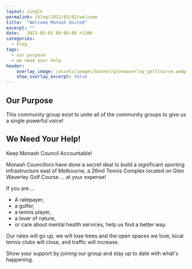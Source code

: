 ```yaml
---
layout: single
permalink: /blog/2021/02/01/welcome
title:  "Welcome Monash United"
excerpt: ""
date:   2021-02-01 00:00:00 +1100
categories:
  - blog
tags:
  - our purpose
  - we need your help
header:
    overlay_image: /assets/images/banner/glenwaverley_golfcourse.webp
    show_overlay_excerpt: false
---
```


## Our Purpose

This community group exist to unite all of the community groups to give us a single powerful voice!

## We Need Your Help!

Keep Monash Council Accountable!

Monash Councillors have done a secret deal to build a significant sporting infrastructure east of Melbourne, a 26mil Tennis Complex located on Glen Waverley Golf Course ... at your expense!

If you are ...

* A ratepayer,
* a golfer, 
* a tennis player,
* a lover of nature, 
* or care about mental health services, help us find a better way.

Our rates will go up, we will lose trees and the open spaces we love, local tennis clubs will close, and traffic will increase.

Show your support by joining our group and stay up to date with what's happening.
